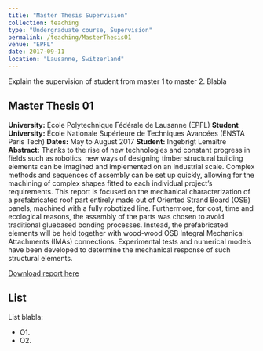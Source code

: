 ```yaml
---
title: "Master Thesis Supervision"
collection: teaching
type: "Undergraduate course, Supervision"
permalink: /teaching/MasterThesis01
venue: "EPFL"
date: 2017-09-11
location: "Lausanne, Switzerland"
---
```


Explain the supervision of student from master 1 to master 2. Blabla

Master Thesis 01
------
**University:** École Polytechnique Fédérale de Lausanne (EPFL)
**Student University:** École Nationale Supérieure de Techniques Avancées (ENSTA Paris Tech)
**Dates:** May to August 2017
**Student:** Ingebrigt Lemaître
**Abstract:** Thanks to the rise of new technologies and constant progress in fields such as robotics, new ways of designing timber structural building elements can be imagined and implemented on an industrial scale. Complex methods and sequences of assembly can be set up quickly, allowing for the machining of complex shapes fitted to each individual project’s requirements. This report is focused on the mechanical characterization of a prefabricated roof part entirely made out of Oriented Strand Board (OSB) panels, machined with a fully robotized line. Furthermore, for cost, time and ecological reasons, the assembly of the parts was chosen to avoid traditional gluebased bonding processes. Instead, the prefabricated elements will be held together with wood-wood OSB Integral Mechanical Attachments (IMAs) connections. Experimental tests and numerical models have been developed to determine the mechanical response of such structural elements.

[Download report here](http://gamerro.github.io/files/ReportInge.pdf)




List
------
List blabla:
* O1.
* O2.
